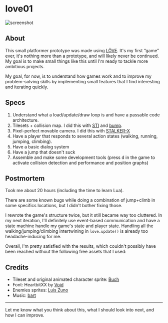 # love01

![screenshot](https://media.giphy.com/media/dgsxhGP8GQR7B2AiPr/giphy.gif)

## About

This small platformer prototype was made using [LÖVE](https://love2d.org/). It's my first “game” ever, it's nothing more than a prototype, and will likely never be continued. My goal is to make small things like this until I'm ready to tackle more ambitious projects.

My goal, for now, is to understand how games work and to improve my problem-solving skills by implementing small features that I find interesting and iterating quickly.

## Specs

1. Understand what a load/update/draw loop is and have a passable code architecture.
2. Tilesets + collision map. I did this with [STI](https://github.com/karai17/Simple-Tiled-Implementation/) and [bump](https://github.com/kikito/bump.lua).
3. Pixel-perfect movable camera. I did this with [STALKER-X](https://github.com/SSYGEN/STALKER-X)
4. Have a player that responds to several action states (walking, running, jumping, climbing).
5. Have a basic dialog system
6. Have a jump that doesn't suck
7. Assemble and make some development tools (press <kbd>d</kbd> in the game to activate collision detection and performance and position graphs)

## Postmortem

Took me about 20 hours (including the time to learn Lua).

There are some known bugs while doing a combination of jump+climb in some specifics locations, but I didn't bother fixing those.

I rewrote the game's structure twice, but it still became way too cluttered. In my next iteration, I'll definitely use event-based communication and have a state machine handle my game's state and player state. Handling all the walking/jumping/climbing intertwining in `love.update()` is already too headache-inducing for me.

Overall, I'm pretty satisfied with the results, which couldn't possibly have been reached without the following free assets that I used:

## Credits

* Tileset and original animated character sprite: [Buch](https://opengameart.org/users/buch)
* Font: HeartbitXX by	[Void](https://arcade.itch.io/)
* Enemies sprites: [Luis Zuno](https://www.patreon.com/ansimuz)
* Music: [bart](https://opengameart.org/content/jump-and-run-tropical-mix)

---

Let me know what you think about this, what I should look into next, and how I can improve.